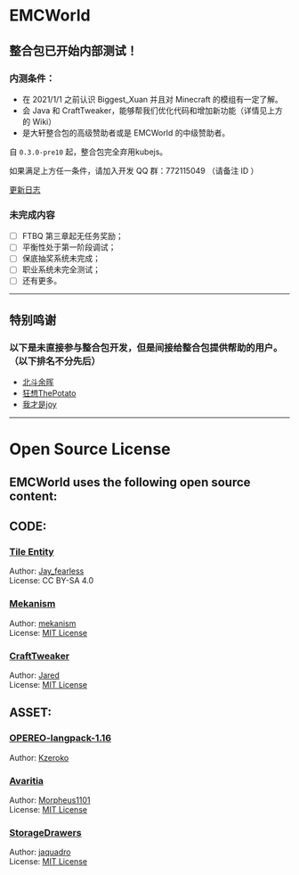 # EMCWorld

## 整合包已开始内部测试！  
  
### 内测条件：  
- 在 2021/1/1 之前认识 Biggest_Xuan 并且对 Minecraft 的模组有一定了解。  
- 会 Java 和 CraftTweaker，能够帮我们优化代码和增加新功能（详情见上方的 Wiki）  
- 是大轩整合包的高级赞助者或是 EMCWorld 的中级赞助者。  
  
自 `0.3.0-pre10` 起，整合包完全弃用kubejs。
  
如果满足上方任一条件，请加入开发 QQ 群：772115049 （请备注 ID ）  
  
[更新日志](https://www.kdocs.cn/l/cmWg2YY8ecuW)
  
### 未完成内容
- [ ] FTBQ 第三章起无任务奖励；  
- [ ] 平衡性处于第一阶段调试；  
- [ ] 保底抽奖系统未完成；  
- [ ] 职业系统未完全测试；  
- [ ] 还有更多。  

---
## 特别鸣谢  
### 以下是未直接参与整合包开发，但是间接给整合包提供帮助的用户。（以下排名不分先后）  
- [北斗余晖](https://center.mcmod.cn/219479)
- [狂想ThePotato](https://center.mcmod.cn/257643)  
- [我才是joy](https://center.mcmod.cn/71683)
  
--- 
# Open Source License
## EMCWorld uses the following open source content:
  
## CODE:
  
### [Tile Entity](https://blog.csdn.net/Jay_fearless/article/details/125549815)  
Author: [Jay_fearless](https://blog.csdn.net/Jay_fearless)  
License: CC BY-SA 4.0

### [Mekanism](https://github.com/mekanism/Mekanism)  
Author: [mekanism](https://github.com/mekanism)  
License: [MIT License](https://github.com/mekanism/Mekanism/blob/1.16.x/LICENSE) 
  
### [CraftTweaker](https://github.com/CraftTweaker/CraftTweaker)  
Author: [Jared](https://github.com/jaredlll08)  
License: [MIT License](https://github.com/CraftTweaker/CraftTweaker/blob/1.16/LICENSE)

## ASSET:  
  
### [OPEREO-langpack-1.16](https://github.com/Kzeroko/OPEREO-langpack-1.16)  
Author: [Kzeroko](https://github.com/Kzeroko)  
  
### [Avaritia](https://github.com/Morpheus1101/Avaritia)  
Author: [Morpheus1101](https://github.com/Morpheus1101)  
License: [MIT License](https://github.com/Morpheus1101/Avaritia/blob/master/README.md)  
  
### [StorageDrawers](https://github.com/jaquadro/StorageDrawers)  
Author: [jaquadro](https://github.com/jaquadro)  
License: [MIT License](https://github.com/jaquadro/StorageDrawers/blob/1.16/LICENSE)

